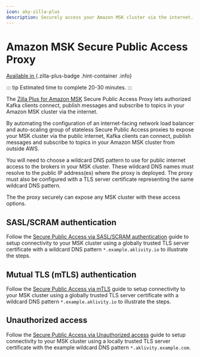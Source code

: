 ```yaml
---
icon: aky-zilla-plus
description: Securely access your Amazon MSK cluster via the internet.
---
```


# Amazon MSK Secure Public Access Proxy

[Available in <ZillaPlus/>](https://www.aklivity.io/products/zilla-plus)
{.zilla-plus-badge .hint-container .info}

::: tip Estimated time to complete 20-30 minutes.
:::

The [Zilla Plus for Amazon MSK](https://aws.amazon.com/marketplace/pp/prodview-jshnzslazfm44) Secure Public Access Proxy lets authorized Kafka clients connect, publish messages and subscribe to topics in your Amazon MSK cluster via the internet.

By automating the configuration of an internet-facing network load balancer and auto-scaling group of stateless Secure Public Access proxies to expose your MSK cluster via the public internet, Kafka clients can connect, publish messages and subscribe to topics in your Amazon MSK cluster from outside AWS.

You will need to choose a wildcard DNS pattern to use for public internet access to the brokers in your MSK cluster. These wildcard DNS names must resolve to the public IP address(es) where the <ZillaPlus/> proxy is deployed. The <ZillaPlus/> proxy must also be configured with a TLS server certificate representing the same wildcard DNS pattern.

The the <ZillaPlus/> proxy securely can expose any MSK cluster with these access options.

## SASL/SCRAM authentication

Follow the [Secure Public Access via SASL/SCRAM authentication](./production.md) guide to setup connectivity to your MSK cluster using a globally trusted TLS server certificate with a wildcard DNS pattern `*.example.aklivity.io` to illustrate the steps.

## Mutual TLS (mTLS) authentication

Follow the [Secure Public Access via mTLS](./production-mutual-tls.md)  guide to setup connectivity to your MSK cluster using a globally trusted TLS server certificate with a wildcard DNS pattern `*.example.aklivity.io` to illustrate the steps.

## Unauthorized access

Follow the [Secure Public Access via Unauthorized access](./development.md) guide to setup connectivity to your MSK cluster using a locally trusted TLS server certificate with the example wildcard DNS pattern `*.aklivity.example.com`.
